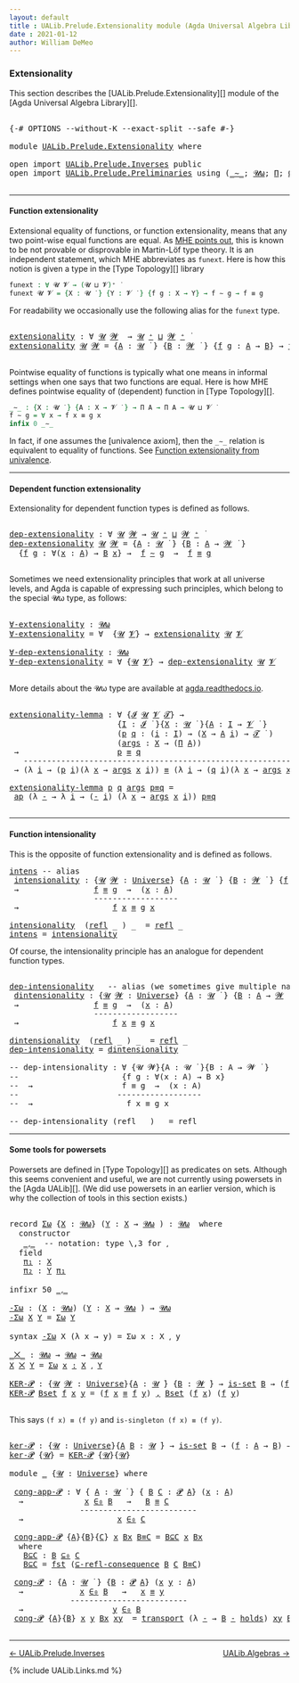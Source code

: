 ```yaml
---
layout: default
title : UALib.Prelude.Extensionality module (Agda Universal Algebra Library)
date : 2021-01-12
author: William DeMeo
---
```


<!--
FILE: Extensionality.lagda
AUTHOR: William DeMeo
DATE: 30 Jun 2020
UPDATED: 12 Jan 2021
REF: Parts of this file are based on the HoTT/UF course notes by Martin Hötzel Escardo (MHE).
SEE: https://www.cs.bham.ac.uk/~mhe/HoTT-UF-in-Agda-Lecture-Notes/
     Below, MHE = Martin Hötzel Escardo.
-->


### <a id="extensionality">Extensionality</a>

This section describes the [UALib.Prelude.Extensionality][] module of the [Agda Universal Algebra Library][].

<pre class="Agda">

<a id="616" class="Symbol">{-#</a> <a id="620" class="Keyword">OPTIONS</a> <a id="628" class="Pragma">--without-K</a> <a id="640" class="Pragma">--exact-split</a> <a id="654" class="Pragma">--safe</a> <a id="661" class="Symbol">#-}</a>

<a id="666" class="Keyword">module</a> <a id="673" href="UALib.Prelude.Extensionality.html" class="Module">UALib.Prelude.Extensionality</a> <a id="702" class="Keyword">where</a>

<a id="709" class="Keyword">open</a> <a id="714" class="Keyword">import</a> <a id="721" href="UALib.Prelude.Inverses.html" class="Module">UALib.Prelude.Inverses</a> <a id="744" class="Keyword">public</a>
<a id="751" class="Keyword">open</a> <a id="756" class="Keyword">import</a> <a id="763" href="UALib.Prelude.Preliminaries.html" class="Module">UALib.Prelude.Preliminaries</a> <a id="791" class="Keyword">using</a> <a id="797" class="Symbol">(</a><a id="798" href="MGS-MLTT.html#6747" class="Function Operator">_∼_</a><a id="801" class="Symbol">;</a> <a id="803" href="universes.html#580" class="Primitive">𝓤ω</a><a id="805" class="Symbol">;</a> <a id="807" href="MGS-MLTT.html#3562" class="Function">Π</a><a id="808" class="Symbol">;</a> <a id="810" href="MGS-Powerset.html#2893" class="Function">Ω</a><a id="811" class="Symbol">;</a> <a id="813" href="MGS-Powerset.html#4551" class="Function">𝓟</a><a id="814" class="Symbol">;</a> <a id="816" href="MGS-Powerset.html#5497" class="Function">⊆-refl-consequence</a><a id="834" class="Symbol">;</a> <a id="836" href="UALib.Prelude.Preliminaries.html#6372" class="Function Operator">_∈₀_</a><a id="840" class="Symbol">;</a> <a id="842" href="UALib.Prelude.Preliminaries.html#6385" class="Function Operator">_⊆₀_</a><a id="846" class="Symbol">;</a> <a id="848" href="MGS-Powerset.html#2957" class="Function Operator">_holds</a><a id="854" class="Symbol">)</a> <a id="856" class="Keyword">public</a>

</pre>

-------------------------------------------

#### <a id="function-extensionality">Function extensionality</a>

Extensional equality of functions, or function extensionality, means that any two point-wise equal functions are equal. As [MHE points out](https://www.cs.bham.ac.uk/~mhe/HoTT-UF-in-Agda-Lecture-Notes/HoTT-UF-Agda.html#funextfromua), this is known to be not provable or disprovable in Martin-Löf type theory. It is an independent statement, which MHE abbreviates as `funext`.  Here is how this notion is given a type in the [Type Topology][] library

```agda
funext : ∀ 𝓤 𝓥 → (𝓤 ⊔ 𝓥)⁺ ̇
funext 𝓤 𝓥 = {X : 𝓤 ̇ } {Y : 𝓥 ̇ } {f g : X → Y} → f ∼ g → f ≡ g
```

For readability we occasionally use the following alias for the `funext` type.

<pre class="Agda">

<a id="extensionality"></a><a id="1638" href="UALib.Prelude.Extensionality.html#1638" class="Function">extensionality</a> <a id="1653" class="Symbol">:</a> <a id="1655" class="Symbol">∀</a> <a id="1657" href="UALib.Prelude.Extensionality.html#1657" class="Bound">𝓤</a> <a id="1659" href="UALib.Prelude.Extensionality.html#1659" class="Bound">𝓦</a>  <a id="1662" class="Symbol">→</a> <a id="1664" href="UALib.Prelude.Extensionality.html#1657" class="Bound">𝓤</a> <a id="1666" href="universes.html#527" class="Primitive Operator">⁺</a> <a id="1668" href="Agda.Primitive.html#636" class="Primitive Operator">⊔</a> <a id="1670" href="UALib.Prelude.Extensionality.html#1659" class="Bound">𝓦</a> <a id="1672" href="universes.html#527" class="Primitive Operator">⁺</a> <a id="1674" href="universes.html#758" class="Function Operator">̇</a>
<a id="1676" href="UALib.Prelude.Extensionality.html#1638" class="Function">extensionality</a> <a id="1691" href="UALib.Prelude.Extensionality.html#1691" class="Bound">𝓤</a> <a id="1693" href="UALib.Prelude.Extensionality.html#1693" class="Bound">𝓦</a> <a id="1695" class="Symbol">=</a> <a id="1697" class="Symbol">{</a><a id="1698" href="UALib.Prelude.Extensionality.html#1698" class="Bound">A</a> <a id="1700" class="Symbol">:</a> <a id="1702" href="UALib.Prelude.Extensionality.html#1691" class="Bound">𝓤</a> <a id="1704" href="universes.html#758" class="Function Operator">̇</a> <a id="1706" class="Symbol">}</a> <a id="1708" class="Symbol">{</a><a id="1709" href="UALib.Prelude.Extensionality.html#1709" class="Bound">B</a> <a id="1711" class="Symbol">:</a> <a id="1713" href="UALib.Prelude.Extensionality.html#1693" class="Bound">𝓦</a> <a id="1715" href="universes.html#758" class="Function Operator">̇</a> <a id="1717" class="Symbol">}</a> <a id="1719" class="Symbol">{</a><a id="1720" href="UALib.Prelude.Extensionality.html#1720" class="Bound">f</a> <a id="1722" href="UALib.Prelude.Extensionality.html#1722" class="Bound">g</a> <a id="1724" class="Symbol">:</a> <a id="1726" href="UALib.Prelude.Extensionality.html#1698" class="Bound">A</a> <a id="1728" class="Symbol">→</a> <a id="1730" href="UALib.Prelude.Extensionality.html#1709" class="Bound">B</a><a id="1731" class="Symbol">}</a> <a id="1733" class="Symbol">→</a> <a id="1735" href="UALib.Prelude.Extensionality.html#1720" class="Bound">f</a> <a id="1737" href="MGS-MLTT.html#6747" class="Function Operator">∼</a> <a id="1739" href="UALib.Prelude.Extensionality.html#1722" class="Bound">g</a> <a id="1741" class="Symbol">→</a> <a id="1743" href="UALib.Prelude.Extensionality.html#1720" class="Bound">f</a> <a id="1745" href="MGS-MLTT.html#4207" class="Datatype Operator">≡</a> <a id="1747" href="UALib.Prelude.Extensionality.html#1722" class="Bound">g</a>

</pre>

Pointwise equality of functions is typically what one means in informal settings when one says that two functions are equal.  Here is how MHE defines pointwise equality of (dependent) function in [Type Topology][].

```agda
_∼_ : {X : 𝓤 ̇ } {A : X → 𝓥 ̇ } → Π A → Π A → 𝓤 ⊔ 𝓥 ̇
f ∼ g = ∀ x → f x ≡ g x
infix 0 _∼_
```

In fact, if one assumes the [univalence axiom], then the `_∼_` relation is equivalent to equality of functions.  See [Function extensionality from univalence](https://www.cs.bham.ac.uk/~mhe/HoTT-UF-in-Agda-Lecture-Notes/HoTT-UF-Agda.html#funextfromua).

----------------------------------

#### <a id="dependent-function-extensionality">Dependent function extensionality</a>

Extensionality for dependent function types is defined as follows.

<pre class="Agda">

<a id="dep-extensionality"></a><a id="2539" href="UALib.Prelude.Extensionality.html#2539" class="Function">dep-extensionality</a> <a id="2558" class="Symbol">:</a> <a id="2560" class="Symbol">∀</a> <a id="2562" href="UALib.Prelude.Extensionality.html#2562" class="Bound">𝓤</a> <a id="2564" href="UALib.Prelude.Extensionality.html#2564" class="Bound">𝓦</a> <a id="2566" class="Symbol">→</a> <a id="2568" href="UALib.Prelude.Extensionality.html#2562" class="Bound">𝓤</a> <a id="2570" href="universes.html#527" class="Primitive Operator">⁺</a> <a id="2572" href="Agda.Primitive.html#636" class="Primitive Operator">⊔</a> <a id="2574" href="UALib.Prelude.Extensionality.html#2564" class="Bound">𝓦</a> <a id="2576" href="universes.html#527" class="Primitive Operator">⁺</a> <a id="2578" href="universes.html#758" class="Function Operator">̇</a>
<a id="2580" href="UALib.Prelude.Extensionality.html#2539" class="Function">dep-extensionality</a> <a id="2599" href="UALib.Prelude.Extensionality.html#2599" class="Bound">𝓤</a> <a id="2601" href="UALib.Prelude.Extensionality.html#2601" class="Bound">𝓦</a> <a id="2603" class="Symbol">=</a> <a id="2605" class="Symbol">{</a><a id="2606" href="UALib.Prelude.Extensionality.html#2606" class="Bound">A</a> <a id="2608" class="Symbol">:</a> <a id="2610" href="UALib.Prelude.Extensionality.html#2599" class="Bound">𝓤</a> <a id="2612" href="universes.html#758" class="Function Operator">̇</a> <a id="2614" class="Symbol">}</a> <a id="2616" class="Symbol">{</a><a id="2617" href="UALib.Prelude.Extensionality.html#2617" class="Bound">B</a> <a id="2619" class="Symbol">:</a> <a id="2621" href="UALib.Prelude.Extensionality.html#2606" class="Bound">A</a> <a id="2623" class="Symbol">→</a> <a id="2625" href="UALib.Prelude.Extensionality.html#2601" class="Bound">𝓦</a> <a id="2627" href="universes.html#758" class="Function Operator">̇</a> <a id="2629" class="Symbol">}</a>
  <a id="2633" class="Symbol">{</a><a id="2634" href="UALib.Prelude.Extensionality.html#2634" class="Bound">f</a> <a id="2636" href="UALib.Prelude.Extensionality.html#2636" class="Bound">g</a> <a id="2638" class="Symbol">:</a> <a id="2640" class="Symbol">∀(</a><a id="2642" href="UALib.Prelude.Extensionality.html#2642" class="Bound">x</a> <a id="2644" class="Symbol">:</a> <a id="2646" href="UALib.Prelude.Extensionality.html#2606" class="Bound">A</a><a id="2647" class="Symbol">)</a> <a id="2649" class="Symbol">→</a> <a id="2651" href="UALib.Prelude.Extensionality.html#2617" class="Bound">B</a> <a id="2653" href="UALib.Prelude.Extensionality.html#2642" class="Bound">x</a><a id="2654" class="Symbol">}</a> <a id="2656" class="Symbol">→</a>  <a id="2659" href="UALib.Prelude.Extensionality.html#2634" class="Bound">f</a> <a id="2661" href="MGS-MLTT.html#6747" class="Function Operator">∼</a> <a id="2663" href="UALib.Prelude.Extensionality.html#2636" class="Bound">g</a>  <a id="2666" class="Symbol">→</a>  <a id="2669" href="UALib.Prelude.Extensionality.html#2634" class="Bound">f</a> <a id="2671" href="MGS-MLTT.html#4207" class="Datatype Operator">≡</a> <a id="2673" href="UALib.Prelude.Extensionality.html#2636" class="Bound">g</a>

</pre>

Sometimes we need extensionality principles that work at all universe levels, and Agda is capable of expressing such principles, which belong to the special 𝓤ω type, as follows:

<pre class="Agda">

<a id="∀-extensionality"></a><a id="2881" href="UALib.Prelude.Extensionality.html#2881" class="Function">∀-extensionality</a> <a id="2898" class="Symbol">:</a> <a id="2900" href="universes.html#580" class="Primitive">𝓤ω</a>
<a id="2903" href="UALib.Prelude.Extensionality.html#2881" class="Function">∀-extensionality</a> <a id="2920" class="Symbol">=</a> <a id="2922" class="Symbol">∀</a>  <a id="2925" class="Symbol">{</a><a id="2926" href="UALib.Prelude.Extensionality.html#2926" class="Bound">𝓤</a> <a id="2928" href="UALib.Prelude.Extensionality.html#2928" class="Bound">𝓥</a><a id="2929" class="Symbol">}</a> <a id="2931" class="Symbol">→</a> <a id="2933" href="UALib.Prelude.Extensionality.html#1638" class="Function">extensionality</a> <a id="2948" href="UALib.Prelude.Extensionality.html#2926" class="Bound">𝓤</a> <a id="2950" href="UALib.Prelude.Extensionality.html#2928" class="Bound">𝓥</a>

<a id="∀-dep-extensionality"></a><a id="2953" href="UALib.Prelude.Extensionality.html#2953" class="Function">∀-dep-extensionality</a> <a id="2974" class="Symbol">:</a> <a id="2976" href="universes.html#580" class="Primitive">𝓤ω</a>
<a id="2979" href="UALib.Prelude.Extensionality.html#2953" class="Function">∀-dep-extensionality</a> <a id="3000" class="Symbol">=</a> <a id="3002" class="Symbol">∀</a> <a id="3004" class="Symbol">{</a><a id="3005" href="UALib.Prelude.Extensionality.html#3005" class="Bound">𝓤</a> <a id="3007" href="UALib.Prelude.Extensionality.html#3007" class="Bound">𝓥</a><a id="3008" class="Symbol">}</a> <a id="3010" class="Symbol">→</a> <a id="3012" href="UALib.Prelude.Extensionality.html#2539" class="Function">dep-extensionality</a> <a id="3031" href="UALib.Prelude.Extensionality.html#3005" class="Bound">𝓤</a> <a id="3033" href="UALib.Prelude.Extensionality.html#3007" class="Bound">𝓥</a>

</pre>

More details about the 𝓤ω type are available at [agda.readthedocs.io](https://agda.readthedocs.io/en/latest/language/universe-levels.html#expressions-of-kind-set).


<pre class="Agda">

<a id="extensionality-lemma"></a><a id="3228" href="UALib.Prelude.Extensionality.html#3228" class="Function">extensionality-lemma</a> <a id="3249" class="Symbol">:</a> <a id="3251" class="Symbol">∀</a> <a id="3253" class="Symbol">{</a><a id="3254" href="UALib.Prelude.Extensionality.html#3254" class="Bound">𝓘</a> <a id="3256" href="UALib.Prelude.Extensionality.html#3256" class="Bound">𝓤</a> <a id="3258" href="UALib.Prelude.Extensionality.html#3258" class="Bound">𝓥</a> <a id="3260" href="UALib.Prelude.Extensionality.html#3260" class="Bound">𝓣</a><a id="3261" class="Symbol">}</a> <a id="3263" class="Symbol">→</a>
                       <a id="3288" class="Symbol">{</a><a id="3289" href="UALib.Prelude.Extensionality.html#3289" class="Bound">I</a> <a id="3291" class="Symbol">:</a> <a id="3293" href="UALib.Prelude.Extensionality.html#3254" class="Bound">𝓘</a> <a id="3295" href="universes.html#758" class="Function Operator">̇</a> <a id="3297" class="Symbol">}{</a><a id="3299" href="UALib.Prelude.Extensionality.html#3299" class="Bound">X</a> <a id="3301" class="Symbol">:</a> <a id="3303" href="UALib.Prelude.Extensionality.html#3256" class="Bound">𝓤</a> <a id="3305" href="universes.html#758" class="Function Operator">̇</a> <a id="3307" class="Symbol">}{</a><a id="3309" href="UALib.Prelude.Extensionality.html#3309" class="Bound">A</a> <a id="3311" class="Symbol">:</a> <a id="3313" href="UALib.Prelude.Extensionality.html#3289" class="Bound">I</a> <a id="3315" class="Symbol">→</a> <a id="3317" href="UALib.Prelude.Extensionality.html#3258" class="Bound">𝓥</a> <a id="3319" href="universes.html#758" class="Function Operator">̇</a> <a id="3321" class="Symbol">}</a>
                       <a id="3346" class="Symbol">(</a><a id="3347" href="UALib.Prelude.Extensionality.html#3347" class="Bound">p</a> <a id="3349" href="UALib.Prelude.Extensionality.html#3349" class="Bound">q</a> <a id="3351" class="Symbol">:</a> <a id="3353" class="Symbol">(</a><a id="3354" href="UALib.Prelude.Extensionality.html#3354" class="Bound">i</a> <a id="3356" class="Symbol">:</a> <a id="3358" href="UALib.Prelude.Extensionality.html#3289" class="Bound">I</a><a id="3359" class="Symbol">)</a> <a id="3361" class="Symbol">→</a> <a id="3363" class="Symbol">(</a><a id="3364" href="UALib.Prelude.Extensionality.html#3299" class="Bound">X</a> <a id="3366" class="Symbol">→</a> <a id="3368" href="UALib.Prelude.Extensionality.html#3309" class="Bound">A</a> <a id="3370" href="UALib.Prelude.Extensionality.html#3354" class="Bound">i</a><a id="3371" class="Symbol">)</a> <a id="3373" class="Symbol">→</a> <a id="3375" href="UALib.Prelude.Extensionality.html#3260" class="Bound">𝓣</a> <a id="3377" href="universes.html#758" class="Function Operator">̇</a> <a id="3379" class="Symbol">)</a>
                       <a id="3404" class="Symbol">(</a><a id="3405" href="UALib.Prelude.Extensionality.html#3405" class="Bound">args</a> <a id="3410" class="Symbol">:</a> <a id="3412" href="UALib.Prelude.Extensionality.html#3299" class="Bound">X</a> <a id="3414" class="Symbol">→</a> <a id="3416" class="Symbol">(</a><a id="3417" href="MGS-MLTT.html#3562" class="Function">Π</a> <a id="3419" href="UALib.Prelude.Extensionality.html#3309" class="Bound">A</a><a id="3420" class="Symbol">))</a>
 <a id="3424" class="Symbol">→</a>                     <a id="3446" href="UALib.Prelude.Extensionality.html#3347" class="Bound">p</a> <a id="3448" href="MGS-MLTT.html#4207" class="Datatype Operator">≡</a> <a id="3450" href="UALib.Prelude.Extensionality.html#3349" class="Bound">q</a>
   <a id="3455" class="Comment">-------------------------------------------------------------</a>
 <a id="3518" class="Symbol">→</a> <a id="3520" class="Symbol">(λ</a> <a id="3523" href="UALib.Prelude.Extensionality.html#3523" class="Bound">i</a> <a id="3525" class="Symbol">→</a> <a id="3527" class="Symbol">(</a><a id="3528" href="UALib.Prelude.Extensionality.html#3347" class="Bound">p</a> <a id="3530" href="UALib.Prelude.Extensionality.html#3523" class="Bound">i</a><a id="3531" class="Symbol">)(λ</a> <a id="3535" href="UALib.Prelude.Extensionality.html#3535" class="Bound">x</a> <a id="3537" class="Symbol">→</a> <a id="3539" href="UALib.Prelude.Extensionality.html#3405" class="Bound">args</a> <a id="3544" href="UALib.Prelude.Extensionality.html#3535" class="Bound">x</a> <a id="3546" href="UALib.Prelude.Extensionality.html#3523" class="Bound">i</a><a id="3547" class="Symbol">))</a> <a id="3550" href="MGS-MLTT.html#4207" class="Datatype Operator">≡</a> <a id="3552" class="Symbol">(λ</a> <a id="3555" href="UALib.Prelude.Extensionality.html#3555" class="Bound">i</a> <a id="3557" class="Symbol">→</a> <a id="3559" class="Symbol">(</a><a id="3560" href="UALib.Prelude.Extensionality.html#3349" class="Bound">q</a> <a id="3562" href="UALib.Prelude.Extensionality.html#3555" class="Bound">i</a><a id="3563" class="Symbol">)(λ</a> <a id="3567" href="UALib.Prelude.Extensionality.html#3567" class="Bound">x</a> <a id="3569" class="Symbol">→</a> <a id="3571" href="UALib.Prelude.Extensionality.html#3405" class="Bound">args</a> <a id="3576" href="UALib.Prelude.Extensionality.html#3567" class="Bound">x</a> <a id="3578" href="UALib.Prelude.Extensionality.html#3555" class="Bound">i</a><a id="3579" class="Symbol">))</a>

<a id="3583" href="UALib.Prelude.Extensionality.html#3228" class="Function">extensionality-lemma</a> <a id="3604" href="UALib.Prelude.Extensionality.html#3604" class="Bound">p</a> <a id="3606" href="UALib.Prelude.Extensionality.html#3606" class="Bound">q</a> <a id="3608" href="UALib.Prelude.Extensionality.html#3608" class="Bound">args</a> <a id="3613" href="UALib.Prelude.Extensionality.html#3613" class="Bound">p≡q</a> <a id="3617" class="Symbol">=</a>
 <a id="3620" href="MGS-MLTT.html#6613" class="Function">ap</a> <a id="3623" class="Symbol">(λ</a> <a id="3626" href="UALib.Prelude.Extensionality.html#3626" class="Bound">-</a> <a id="3628" class="Symbol">→</a> <a id="3630" class="Symbol">λ</a> <a id="3632" href="UALib.Prelude.Extensionality.html#3632" class="Bound">i</a> <a id="3634" class="Symbol">→</a> <a id="3636" class="Symbol">(</a><a id="3637" href="UALib.Prelude.Extensionality.html#3626" class="Bound">-</a> <a id="3639" href="UALib.Prelude.Extensionality.html#3632" class="Bound">i</a><a id="3640" class="Symbol">)</a> <a id="3642" class="Symbol">(λ</a> <a id="3645" href="UALib.Prelude.Extensionality.html#3645" class="Bound">x</a> <a id="3647" class="Symbol">→</a> <a id="3649" href="UALib.Prelude.Extensionality.html#3608" class="Bound">args</a> <a id="3654" href="UALib.Prelude.Extensionality.html#3645" class="Bound">x</a> <a id="3656" href="UALib.Prelude.Extensionality.html#3632" class="Bound">i</a><a id="3657" class="Symbol">))</a> <a id="3660" href="UALib.Prelude.Extensionality.html#3613" class="Bound">p≡q</a>

</pre>

------------------------------------------

#### <a id="function-intensionality">Function intensionality</a>

This is the opposite of function extensionality and is defined as follows.

<pre class="Agda">
<a id="intens"></a><a id="3876" href="UALib.Prelude.Extensionality.html#3876" class="Function">intens</a> <a id="3883" class="Comment">-- alias</a>
 <a id="intensionality"></a><a id="3893" href="UALib.Prelude.Extensionality.html#3893" class="Function">intensionality</a> <a id="3908" class="Symbol">:</a> <a id="3910" class="Symbol">{</a><a id="3911" href="UALib.Prelude.Extensionality.html#3911" class="Bound">𝓤</a> <a id="3913" href="UALib.Prelude.Extensionality.html#3913" class="Bound">𝓦</a> <a id="3915" class="Symbol">:</a> <a id="3917" href="universes.html#551" class="Postulate">Universe</a><a id="3925" class="Symbol">}</a> <a id="3927" class="Symbol">{</a><a id="3928" href="UALib.Prelude.Extensionality.html#3928" class="Bound">A</a> <a id="3930" class="Symbol">:</a> <a id="3932" href="UALib.Prelude.Extensionality.html#3911" class="Bound">𝓤</a> <a id="3934" href="universes.html#758" class="Function Operator">̇</a> <a id="3936" class="Symbol">}</a> <a id="3938" class="Symbol">{</a><a id="3939" href="UALib.Prelude.Extensionality.html#3939" class="Bound">B</a> <a id="3941" class="Symbol">:</a> <a id="3943" href="UALib.Prelude.Extensionality.html#3913" class="Bound">𝓦</a> <a id="3945" href="universes.html#758" class="Function Operator">̇</a> <a id="3947" class="Symbol">}</a> <a id="3949" class="Symbol">{</a><a id="3950" href="UALib.Prelude.Extensionality.html#3950" class="Bound">f</a> <a id="3952" href="UALib.Prelude.Extensionality.html#3952" class="Bound">g</a> <a id="3954" class="Symbol">:</a> <a id="3956" href="UALib.Prelude.Extensionality.html#3928" class="Bound">A</a> <a id="3958" class="Symbol">→</a> <a id="3960" href="UALib.Prelude.Extensionality.html#3939" class="Bound">B</a><a id="3961" class="Symbol">}</a>
 <a id="3964" class="Symbol">→</a>                <a id="3981" href="UALib.Prelude.Extensionality.html#3950" class="Bound">f</a> <a id="3983" href="MGS-MLTT.html#4207" class="Datatype Operator">≡</a> <a id="3985" href="UALib.Prelude.Extensionality.html#3952" class="Bound">g</a>  <a id="3988" class="Symbol">→</a>  <a id="3991" class="Symbol">(</a><a id="3992" href="UALib.Prelude.Extensionality.html#3992" class="Bound">x</a> <a id="3994" class="Symbol">:</a> <a id="3996" href="UALib.Prelude.Extensionality.html#3928" class="Bound">A</a><a id="3997" class="Symbol">)</a>
                  <a id="4017" class="Comment">------------------</a>
 <a id="4037" class="Symbol">→</a>                    <a id="4058" href="UALib.Prelude.Extensionality.html#3950" class="Bound">f</a> <a id="4060" href="UALib.Prelude.Extensionality.html#3992" class="Bound">x</a> <a id="4062" href="MGS-MLTT.html#4207" class="Datatype Operator">≡</a> <a id="4064" href="UALib.Prelude.Extensionality.html#3952" class="Bound">g</a> <a id="4066" href="UALib.Prelude.Extensionality.html#3992" class="Bound">x</a>

<a id="4069" href="UALib.Prelude.Extensionality.html#3893" class="Function">intensionality</a>  <a id="4085" class="Symbol">(</a><a id="4086" href="UALib.Prelude.Preliminaries.html#5690" class="InductiveConstructor">refl</a> <a id="4091" class="Symbol">_</a> <a id="4093" class="Symbol">)</a> <a id="4095" class="Symbol">_</a>  <a id="4098" class="Symbol">=</a> <a id="4100" href="UALib.Prelude.Preliminaries.html#5690" class="InductiveConstructor">refl</a> <a id="4105" class="Symbol">_</a>
<a id="4107" href="UALib.Prelude.Extensionality.html#3876" class="Function">intens</a> <a id="4114" class="Symbol">=</a> <a id="4116" href="UALib.Prelude.Extensionality.html#3893" class="Function">intensionality</a>
</pre>

Of course, the intensionality principle has an analogue for dependent function types.

<pre class="Agda">

<a id="dep-intensionality"></a><a id="4244" href="UALib.Prelude.Extensionality.html#4244" class="Function">dep-intensionality</a>   <a id="4265" class="Comment">-- alias (we sometimes give multiple names to the same function like this)</a>
 <a id="dintensionality"></a><a id="4341" href="UALib.Prelude.Extensionality.html#4341" class="Function">dintensionality</a> <a id="4357" class="Symbol">:</a> <a id="4359" class="Symbol">{</a><a id="4360" href="UALib.Prelude.Extensionality.html#4360" class="Bound">𝓤</a> <a id="4362" href="UALib.Prelude.Extensionality.html#4362" class="Bound">𝓦</a> <a id="4364" class="Symbol">:</a> <a id="4366" href="universes.html#551" class="Postulate">Universe</a><a id="4374" class="Symbol">}</a> <a id="4376" class="Symbol">{</a><a id="4377" href="UALib.Prelude.Extensionality.html#4377" class="Bound">A</a> <a id="4379" class="Symbol">:</a> <a id="4381" href="UALib.Prelude.Extensionality.html#4360" class="Bound">𝓤</a> <a id="4383" href="universes.html#758" class="Function Operator">̇</a> <a id="4385" class="Symbol">}</a> <a id="4387" class="Symbol">{</a><a id="4388" href="UALib.Prelude.Extensionality.html#4388" class="Bound">B</a> <a id="4390" class="Symbol">:</a> <a id="4392" href="UALib.Prelude.Extensionality.html#4377" class="Bound">A</a> <a id="4394" class="Symbol">→</a> <a id="4396" href="UALib.Prelude.Extensionality.html#4362" class="Bound">𝓦</a> <a id="4398" href="universes.html#758" class="Function Operator">̇</a> <a id="4400" class="Symbol">}</a> <a id="4402" class="Symbol">{</a><a id="4403" href="UALib.Prelude.Extensionality.html#4403" class="Bound">f</a> <a id="4405" href="UALib.Prelude.Extensionality.html#4405" class="Bound">g</a> <a id="4407" class="Symbol">:</a> <a id="4409" class="Symbol">(</a><a id="4410" href="UALib.Prelude.Extensionality.html#4410" class="Bound">x</a> <a id="4412" class="Symbol">:</a> <a id="4414" href="UALib.Prelude.Extensionality.html#4377" class="Bound">A</a><a id="4415" class="Symbol">)</a> <a id="4417" class="Symbol">→</a> <a id="4419" href="UALib.Prelude.Extensionality.html#4388" class="Bound">B</a> <a id="4421" href="UALib.Prelude.Extensionality.html#4410" class="Bound">x</a><a id="4422" class="Symbol">}</a>
 <a id="4425" class="Symbol">→</a>                <a id="4442" href="UALib.Prelude.Extensionality.html#4403" class="Bound">f</a> <a id="4444" href="MGS-MLTT.html#4207" class="Datatype Operator">≡</a> <a id="4446" href="UALib.Prelude.Extensionality.html#4405" class="Bound">g</a>  <a id="4449" class="Symbol">→</a>  <a id="4452" class="Symbol">(</a><a id="4453" href="UALib.Prelude.Extensionality.html#4453" class="Bound">x</a> <a id="4455" class="Symbol">:</a> <a id="4457" href="UALib.Prelude.Extensionality.html#4377" class="Bound">A</a><a id="4458" class="Symbol">)</a>
                  <a id="4478" class="Comment">------------------</a>
 <a id="4498" class="Symbol">→</a>                    <a id="4519" href="UALib.Prelude.Extensionality.html#4403" class="Bound">f</a> <a id="4521" href="UALib.Prelude.Extensionality.html#4453" class="Bound">x</a> <a id="4523" href="MGS-MLTT.html#4207" class="Datatype Operator">≡</a> <a id="4525" href="UALib.Prelude.Extensionality.html#4405" class="Bound">g</a> <a id="4527" href="UALib.Prelude.Extensionality.html#4453" class="Bound">x</a>

<a id="4530" href="UALib.Prelude.Extensionality.html#4341" class="Function">dintensionality</a>  <a id="4547" class="Symbol">(</a><a id="4548" href="UALib.Prelude.Preliminaries.html#5690" class="InductiveConstructor">refl</a> <a id="4553" class="Symbol">_</a> <a id="4555" class="Symbol">)</a> <a id="4557" class="Symbol">_</a>  <a id="4560" class="Symbol">=</a> <a id="4562" href="UALib.Prelude.Preliminaries.html#5690" class="InductiveConstructor">refl</a> <a id="4567" class="Symbol">_</a>
<a id="4569" href="UALib.Prelude.Extensionality.html#4244" class="Function">dep-intensionality</a> <a id="4588" class="Symbol">=</a> <a id="4590" href="UALib.Prelude.Extensionality.html#4341" class="Function">dintensionality</a>

<a id="4607" class="Comment">-- dep-intensionality : ∀ {𝓤 𝓦}{A : 𝓤 ̇ }{B : A → 𝓦 ̇ }</a>
<a id="4663" class="Comment">--                      {f g : ∀(x : A) → B x}</a>
<a id="4710" class="Comment">--  →                   f ≡ g  →  (x : A)</a>
<a id="4752" class="Comment">--                     ------------------</a>
<a id="4794" class="Comment">--  →                    f x ≡ g x</a>

<a id="4830" class="Comment">-- dep-intensionality (refl _ ) _ = refl _</a>
</pre>

---------------------------------------

#### <a id="some-tools-for-powersets">Some tools for powersets</a>

Powersets are defined in [Type Topology][] as predicates on sets.  Although this seems convenient and useful, we are not currently using powersets in the [Agda UALib][].  (We did use powersets in an earlier version, which is why the collection of tools in this section exists.)

<pre class="Agda">

<a id="5287" class="Keyword">record</a> <a id="Σω"></a><a id="5294" href="UALib.Prelude.Extensionality.html#5294" class="Record">Σω</a> <a id="5297" class="Symbol">{</a><a id="5298" href="UALib.Prelude.Extensionality.html#5298" class="Bound">X</a> <a id="5300" class="Symbol">:</a> <a id="5302" href="universes.html#580" class="Primitive">𝓤ω</a><a id="5304" class="Symbol">}</a> <a id="5306" class="Symbol">(</a><a id="5307" href="UALib.Prelude.Extensionality.html#5307" class="Bound">Y</a> <a id="5309" class="Symbol">:</a> <a id="5311" href="UALib.Prelude.Extensionality.html#5298" class="Bound">X</a> <a id="5313" class="Symbol">→</a> <a id="5315" href="universes.html#580" class="Primitive">𝓤ω</a> <a id="5318" class="Symbol">)</a> <a id="5320" class="Symbol">:</a> <a id="5322" href="universes.html#580" class="Primitive">𝓤ω</a>  <a id="5326" class="Keyword">where</a>
  <a id="5334" class="Keyword">constructor</a>
   <a id="_⸲_"></a><a id="5349" href="UALib.Prelude.Extensionality.html#5349" class="InductiveConstructor Operator">_⸲_</a>  <a id="5354" class="Comment">-- notation: type \,3 for ⸲</a>
  <a id="5384" class="Keyword">field</a>
   <a id="Σω.π₁"></a><a id="5393" href="UALib.Prelude.Extensionality.html#5393" class="Field">π₁</a> <a id="5396" class="Symbol">:</a> <a id="5398" href="UALib.Prelude.Extensionality.html#5298" class="Bound">X</a>
   <a id="Σω.π₂"></a><a id="5403" href="UALib.Prelude.Extensionality.html#5403" class="Field">π₂</a> <a id="5406" class="Symbol">:</a> <a id="5408" href="UALib.Prelude.Extensionality.html#5307" class="Bound">Y</a> <a id="5410" href="UALib.Prelude.Extensionality.html#5393" class="Field">π₁</a>

<a id="5414" class="Keyword">infixr</a> <a id="5421" class="Number">50</a> <a id="5424" href="UALib.Prelude.Extensionality.html#5349" class="InductiveConstructor Operator">_⸲_</a>

<a id="-Σω"></a><a id="5429" href="UALib.Prelude.Extensionality.html#5429" class="Function">-Σω</a> <a id="5433" class="Symbol">:</a> <a id="5435" class="Symbol">(</a><a id="5436" href="UALib.Prelude.Extensionality.html#5436" class="Bound">X</a> <a id="5438" class="Symbol">:</a> <a id="5440" href="universes.html#580" class="Primitive">𝓤ω</a><a id="5442" class="Symbol">)</a> <a id="5444" class="Symbol">(</a><a id="5445" href="UALib.Prelude.Extensionality.html#5445" class="Bound">Y</a> <a id="5447" class="Symbol">:</a> <a id="5449" href="UALib.Prelude.Extensionality.html#5436" class="Bound">X</a> <a id="5451" class="Symbol">→</a> <a id="5453" href="universes.html#580" class="Primitive">𝓤ω</a> <a id="5456" class="Symbol">)</a> <a id="5458" class="Symbol">→</a> <a id="5460" href="universes.html#580" class="Primitive">𝓤ω</a>
<a id="5463" href="UALib.Prelude.Extensionality.html#5429" class="Function">-Σω</a> <a id="5467" href="UALib.Prelude.Extensionality.html#5467" class="Bound">X</a> <a id="5469" href="UALib.Prelude.Extensionality.html#5469" class="Bound">Y</a> <a id="5471" class="Symbol">=</a> <a id="5473" href="UALib.Prelude.Extensionality.html#5294" class="Record">Σω</a> <a id="5476" href="UALib.Prelude.Extensionality.html#5469" class="Bound">Y</a>

<a id="5479" class="Keyword">syntax</a> <a id="5486" href="UALib.Prelude.Extensionality.html#5429" class="Function">-Σω</a> <a id="5490" class="Bound">X</a> <a id="5492" class="Symbol">(λ</a> <a id="5495" class="Bound">x</a> <a id="5497" class="Symbol">→</a> <a id="5499" class="Bound">y</a><a id="5500" class="Symbol">)</a> <a id="5502" class="Symbol">=</a> <a id="5504" class="Function">Σω</a> <a id="5507" class="Bound">x</a> <a id="5509" class="Function">꞉</a> <a id="5511" class="Bound">X</a> <a id="5513" class="Function">⸲</a> <a id="5515" class="Bound">y</a>

<a id="_⨉_"></a><a id="5518" href="UALib.Prelude.Extensionality.html#5518" class="Function Operator">_⨉_</a> <a id="5522" class="Symbol">:</a> <a id="5524" href="universes.html#580" class="Primitive">𝓤ω</a> <a id="5527" class="Symbol">→</a> <a id="5529" href="universes.html#580" class="Primitive">𝓤ω</a> <a id="5532" class="Symbol">→</a> <a id="5534" href="universes.html#580" class="Primitive">𝓤ω</a>
<a id="5537" href="UALib.Prelude.Extensionality.html#5537" class="Bound">X</a> <a id="5539" href="UALib.Prelude.Extensionality.html#5518" class="Function Operator">⨉</a> <a id="5541" href="UALib.Prelude.Extensionality.html#5541" class="Bound">Y</a> <a id="5543" class="Symbol">=</a> <a id="5545" href="UALib.Prelude.Extensionality.html#5429" class="Function">Σω</a> <a id="5548" href="UALib.Prelude.Extensionality.html#5548" class="Bound">x</a> <a id="5550" href="UALib.Prelude.Extensionality.html#5429" class="Function">꞉</a> <a id="5552" href="UALib.Prelude.Extensionality.html#5537" class="Bound">X</a> <a id="5554" href="UALib.Prelude.Extensionality.html#5429" class="Function">⸲</a> <a id="5556" href="UALib.Prelude.Extensionality.html#5541" class="Bound">Y</a>

<a id="KER-𝓟"></a><a id="5559" href="UALib.Prelude.Extensionality.html#5559" class="Function">KER-𝓟</a> <a id="5565" class="Symbol">:</a> <a id="5567" class="Symbol">{</a><a id="5568" href="UALib.Prelude.Extensionality.html#5568" class="Bound">𝓤</a> <a id="5570" href="UALib.Prelude.Extensionality.html#5570" class="Bound">𝓦</a> <a id="5572" class="Symbol">:</a> <a id="5574" href="universes.html#551" class="Postulate">Universe</a><a id="5582" class="Symbol">}{</a><a id="5584" href="UALib.Prelude.Extensionality.html#5584" class="Bound">A</a> <a id="5586" class="Symbol">:</a> <a id="5588" href="UALib.Prelude.Extensionality.html#5568" class="Bound">𝓤</a> <a id="5590" href="universes.html#758" class="Function Operator">̇</a><a id="5591" class="Symbol">}</a> <a id="5593" class="Symbol">{</a><a id="5594" href="UALib.Prelude.Extensionality.html#5594" class="Bound">B</a> <a id="5596" class="Symbol">:</a> <a id="5598" href="UALib.Prelude.Extensionality.html#5570" class="Bound">𝓦</a> <a id="5600" href="universes.html#758" class="Function Operator">̇</a><a id="5601" class="Symbol">}</a> <a id="5603" class="Symbol">→</a> <a id="5605" href="MGS-Basic-UF.html#1929" class="Function">is-set</a> <a id="5612" href="UALib.Prelude.Extensionality.html#5594" class="Bound">B</a> <a id="5614" class="Symbol">→</a> <a id="5616" class="Symbol">(</a><a id="5617" href="UALib.Prelude.Extensionality.html#5617" class="Bound">f</a> <a id="5619" class="Symbol">:</a> <a id="5621" href="UALib.Prelude.Extensionality.html#5584" class="Bound">A</a> <a id="5623" class="Symbol">→</a> <a id="5625" href="UALib.Prelude.Extensionality.html#5594" class="Bound">B</a><a id="5626" class="Symbol">)</a> <a id="5628" class="Symbol">→</a> <a id="5630" href="UALib.Prelude.Extensionality.html#5584" class="Bound">A</a> <a id="5632" class="Symbol">→</a> <a id="5634" href="UALib.Prelude.Extensionality.html#5584" class="Bound">A</a> <a id="5636" class="Symbol">→</a> <a id="5638" href="MGS-Powerset.html#2893" class="Function">Ω</a> <a id="5640" href="UALib.Prelude.Extensionality.html#5570" class="Bound">𝓦</a>
<a id="5642" href="UALib.Prelude.Extensionality.html#5559" class="Function">KER-𝓟</a> <a id="5648" href="UALib.Prelude.Extensionality.html#5648" class="Bound">Bset</a> <a id="5653" href="UALib.Prelude.Extensionality.html#5653" class="Bound">f</a> <a id="5655" href="UALib.Prelude.Extensionality.html#5655" class="Bound">x</a> <a id="5657" href="UALib.Prelude.Extensionality.html#5657" class="Bound">y</a> <a id="5659" class="Symbol">=</a> <a id="5661" class="Symbol">(</a><a id="5662" href="UALib.Prelude.Extensionality.html#5653" class="Bound">f</a> <a id="5664" href="UALib.Prelude.Extensionality.html#5655" class="Bound">x</a> <a id="5666" href="MGS-MLTT.html#4207" class="Datatype Operator">≡</a> <a id="5668" href="UALib.Prelude.Extensionality.html#5653" class="Bound">f</a> <a id="5670" href="UALib.Prelude.Extensionality.html#5657" class="Bound">y</a><a id="5671" class="Symbol">)</a> <a id="5673" href="MGS-MLTT.html#2929" class="InductiveConstructor Operator">,</a> <a id="5675" href="UALib.Prelude.Extensionality.html#5648" class="Bound">Bset</a> <a id="5680" class="Symbol">(</a><a id="5681" href="UALib.Prelude.Extensionality.html#5653" class="Bound">f</a> <a id="5683" href="UALib.Prelude.Extensionality.html#5655" class="Bound">x</a><a id="5684" class="Symbol">)</a> <a id="5686" class="Symbol">(</a><a id="5687" href="UALib.Prelude.Extensionality.html#5653" class="Bound">f</a> <a id="5689" href="UALib.Prelude.Extensionality.html#5657" class="Bound">y</a><a id="5690" class="Symbol">)</a>

</pre>

This says `(f x) ≡ (f y)` and `is-singleton (f x) ≡ (f y)`.


<pre class="Agda">

<a id="ker-𝓟"></a><a id="5781" href="UALib.Prelude.Extensionality.html#5781" class="Function">ker-𝓟</a> <a id="5787" class="Symbol">:</a> <a id="5789" class="Symbol">{</a><a id="5790" href="UALib.Prelude.Extensionality.html#5790" class="Bound">𝓤</a> <a id="5792" class="Symbol">:</a> <a id="5794" href="universes.html#551" class="Postulate">Universe</a><a id="5802" class="Symbol">}{</a><a id="5804" href="UALib.Prelude.Extensionality.html#5804" class="Bound">A</a> <a id="5806" href="UALib.Prelude.Extensionality.html#5806" class="Bound">B</a> <a id="5808" class="Symbol">:</a> <a id="5810" href="UALib.Prelude.Extensionality.html#5790" class="Bound">𝓤</a> <a id="5812" href="universes.html#758" class="Function Operator">̇</a><a id="5813" class="Symbol">}</a> <a id="5815" class="Symbol">→</a> <a id="5817" href="MGS-Basic-UF.html#1929" class="Function">is-set</a> <a id="5824" href="UALib.Prelude.Extensionality.html#5806" class="Bound">B</a> <a id="5826" class="Symbol">→</a> <a id="5828" class="Symbol">(</a><a id="5829" href="UALib.Prelude.Extensionality.html#5829" class="Bound">f</a> <a id="5831" class="Symbol">:</a> <a id="5833" href="UALib.Prelude.Extensionality.html#5804" class="Bound">A</a> <a id="5835" class="Symbol">→</a> <a id="5837" href="UALib.Prelude.Extensionality.html#5806" class="Bound">B</a><a id="5838" class="Symbol">)</a> <a id="5840" class="Symbol">→</a> <a id="5842" href="UALib.Prelude.Extensionality.html#5804" class="Bound">A</a> <a id="5844" class="Symbol">→</a> <a id="5846" href="MGS-Powerset.html#4551" class="Function">𝓟</a> <a id="5848" href="UALib.Prelude.Extensionality.html#5804" class="Bound">A</a>
<a id="5850" href="UALib.Prelude.Extensionality.html#5781" class="Function">ker-𝓟</a> <a id="5856" class="Symbol">{</a><a id="5857" href="UALib.Prelude.Extensionality.html#5857" class="Bound">𝓤</a><a id="5858" class="Symbol">}</a> <a id="5860" class="Symbol">=</a> <a id="5862" href="UALib.Prelude.Extensionality.html#5559" class="Function">KER-𝓟</a> <a id="5868" class="Symbol">{</a><a id="5869" href="UALib.Prelude.Extensionality.html#5857" class="Bound">𝓤</a><a id="5870" class="Symbol">}{</a><a id="5872" href="UALib.Prelude.Extensionality.html#5857" class="Bound">𝓤</a><a id="5873" class="Symbol">}</a>

<a id="5876" class="Keyword">module</a> <a id="5883" href="UALib.Prelude.Extensionality.html#5883" class="Module">_</a> <a id="5885" class="Symbol">{</a><a id="5886" href="UALib.Prelude.Extensionality.html#5886" class="Bound">𝓤</a> <a id="5888" class="Symbol">:</a> <a id="5890" href="universes.html#551" class="Postulate">Universe</a><a id="5898" class="Symbol">}</a> <a id="5900" class="Keyword">where</a>

 <a id="5908" href="UALib.Prelude.Extensionality.html#5908" class="Function">cong-app-𝓟</a> <a id="5919" class="Symbol">:</a> <a id="5921" class="Symbol">∀</a> <a id="5923" class="Symbol">{</a> <a id="5925" href="UALib.Prelude.Extensionality.html#5925" class="Bound">A</a> <a id="5927" class="Symbol">:</a> <a id="5929" href="UALib.Prelude.Extensionality.html#5886" class="Bound">𝓤</a> <a id="5931" href="universes.html#758" class="Function Operator">̇</a> <a id="5933" class="Symbol">}</a> <a id="5935" class="Symbol">{</a> <a id="5937" href="UALib.Prelude.Extensionality.html#5937" class="Bound">B</a> <a id="5939" href="UALib.Prelude.Extensionality.html#5939" class="Bound">C</a> <a id="5941" class="Symbol">:</a> <a id="5943" href="MGS-Powerset.html#4551" class="Function">𝓟</a> <a id="5945" href="UALib.Prelude.Extensionality.html#5925" class="Bound">A</a><a id="5946" class="Symbol">}</a> <a id="5948" class="Symbol">(</a><a id="5949" href="UALib.Prelude.Extensionality.html#5949" class="Bound">x</a> <a id="5951" class="Symbol">:</a> <a id="5953" href="UALib.Prelude.Extensionality.html#5925" class="Bound">A</a><a id="5954" class="Symbol">)</a>
  <a id="5958" class="Symbol">→</a>             <a id="5972" href="UALib.Prelude.Extensionality.html#5949" class="Bound">x</a> <a id="5974" href="UALib.Prelude.Preliminaries.html#6372" class="Function Operator">∈₀</a> <a id="5977" href="UALib.Prelude.Extensionality.html#5937" class="Bound">B</a>   <a id="5981" class="Symbol">→</a>   <a id="5985" href="UALib.Prelude.Extensionality.html#5937" class="Bound">B</a> <a id="5987" href="MGS-MLTT.html#4207" class="Datatype Operator">≡</a> <a id="5989" href="UALib.Prelude.Extensionality.html#5939" class="Bound">C</a>
               <a id="6006" class="Comment">-------------------------</a>
  <a id="6034" class="Symbol">→</a>                    <a id="6055" href="UALib.Prelude.Extensionality.html#5949" class="Bound">x</a> <a id="6057" href="UALib.Prelude.Preliminaries.html#6372" class="Function Operator">∈₀</a> <a id="6060" href="UALib.Prelude.Extensionality.html#5939" class="Bound">C</a>

 <a id="6064" href="UALib.Prelude.Extensionality.html#5908" class="Function">cong-app-𝓟</a> <a id="6075" class="Symbol">{</a><a id="6076" href="UALib.Prelude.Extensionality.html#6076" class="Bound">A</a><a id="6077" class="Symbol">}{</a><a id="6079" href="UALib.Prelude.Extensionality.html#6079" class="Bound">B</a><a id="6080" class="Symbol">}{</a><a id="6082" href="UALib.Prelude.Extensionality.html#6082" class="Bound">C</a><a id="6083" class="Symbol">}</a> <a id="6085" href="UALib.Prelude.Extensionality.html#6085" class="Bound">x</a> <a id="6087" href="UALib.Prelude.Extensionality.html#6087" class="Bound">Bx</a> <a id="6090" href="UALib.Prelude.Extensionality.html#6090" class="Bound">B≡C</a> <a id="6094" class="Symbol">=</a> <a id="6096" href="UALib.Prelude.Extensionality.html#6116" class="Function">B⊆C</a> <a id="6100" href="UALib.Prelude.Extensionality.html#6085" class="Bound">x</a> <a id="6102" href="UALib.Prelude.Extensionality.html#6087" class="Bound">Bx</a>
  <a id="6107" class="Keyword">where</a>
   <a id="6116" href="UALib.Prelude.Extensionality.html#6116" class="Function">B⊆C</a> <a id="6120" class="Symbol">:</a> <a id="6122" href="UALib.Prelude.Extensionality.html#6079" class="Bound">B</a> <a id="6124" href="UALib.Prelude.Preliminaries.html#6385" class="Function Operator">⊆₀</a> <a id="6127" href="UALib.Prelude.Extensionality.html#6082" class="Bound">C</a>
   <a id="6132" href="UALib.Prelude.Extensionality.html#6116" class="Function">B⊆C</a> <a id="6136" class="Symbol">=</a> <a id="6138" href="UALib.Prelude.Preliminaries.html#10375" class="Function">fst</a> <a id="6142" class="Symbol">(</a><a id="6143" href="MGS-Powerset.html#5497" class="Function">⊆-refl-consequence</a> <a id="6162" href="UALib.Prelude.Extensionality.html#6079" class="Bound">B</a> <a id="6164" href="UALib.Prelude.Extensionality.html#6082" class="Bound">C</a> <a id="6166" href="UALib.Prelude.Extensionality.html#6090" class="Bound">B≡C</a><a id="6169" class="Symbol">)</a>

 <a id="6173" href="UALib.Prelude.Extensionality.html#6173" class="Function">cong-𝓟</a> <a id="6180" class="Symbol">:</a> <a id="6182" class="Symbol">{</a><a id="6183" href="UALib.Prelude.Extensionality.html#6183" class="Bound">A</a> <a id="6185" class="Symbol">:</a> <a id="6187" href="UALib.Prelude.Extensionality.html#5886" class="Bound">𝓤</a> <a id="6189" href="universes.html#758" class="Function Operator">̇</a> <a id="6191" class="Symbol">}</a> <a id="6193" class="Symbol">{</a><a id="6194" href="UALib.Prelude.Extensionality.html#6194" class="Bound">B</a> <a id="6196" class="Symbol">:</a> <a id="6198" href="MGS-Powerset.html#4551" class="Function">𝓟</a> <a id="6200" href="UALib.Prelude.Extensionality.html#6183" class="Bound">A</a><a id="6201" class="Symbol">}</a> <a id="6203" class="Symbol">(</a><a id="6204" href="UALib.Prelude.Extensionality.html#6204" class="Bound">x</a> <a id="6206" href="UALib.Prelude.Extensionality.html#6206" class="Bound">y</a> <a id="6208" class="Symbol">:</a> <a id="6210" href="UALib.Prelude.Extensionality.html#6183" class="Bound">A</a><a id="6211" class="Symbol">)</a>
  <a id="6215" class="Symbol">→</a>            <a id="6228" href="UALib.Prelude.Extensionality.html#6204" class="Bound">x</a> <a id="6230" href="UALib.Prelude.Preliminaries.html#6372" class="Function Operator">∈₀</a> <a id="6233" href="UALib.Prelude.Extensionality.html#6194" class="Bound">B</a>   <a id="6237" class="Symbol">→</a>   <a id="6241" href="UALib.Prelude.Extensionality.html#6204" class="Bound">x</a> <a id="6243" href="MGS-MLTT.html#4207" class="Datatype Operator">≡</a> <a id="6245" href="UALib.Prelude.Extensionality.html#6206" class="Bound">y</a>
             <a id="6260" class="Comment">-------------------------</a>
  <a id="6288" class="Symbol">→</a>                   <a id="6308" href="UALib.Prelude.Extensionality.html#6206" class="Bound">y</a> <a id="6310" href="UALib.Prelude.Preliminaries.html#6372" class="Function Operator">∈₀</a> <a id="6313" href="UALib.Prelude.Extensionality.html#6194" class="Bound">B</a>
 <a id="6316" href="UALib.Prelude.Extensionality.html#6173" class="Function">cong-𝓟</a> <a id="6323" class="Symbol">{</a><a id="6324" href="UALib.Prelude.Extensionality.html#6324" class="Bound">A</a><a id="6325" class="Symbol">}{</a><a id="6327" href="UALib.Prelude.Extensionality.html#6327" class="Bound">B</a><a id="6328" class="Symbol">}</a> <a id="6330" href="UALib.Prelude.Extensionality.html#6330" class="Bound">x</a> <a id="6332" href="UALib.Prelude.Extensionality.html#6332" class="Bound">y</a> <a id="6334" href="UALib.Prelude.Extensionality.html#6334" class="Bound">Bx</a> <a id="6337" href="UALib.Prelude.Extensionality.html#6337" class="Bound">xy</a>  <a id="6341" class="Symbol">=</a> <a id="6343" href="MGS-MLTT.html#4946" class="Function">transport</a> <a id="6353" class="Symbol">(λ</a> <a id="6356" href="UALib.Prelude.Extensionality.html#6356" class="Bound">-</a> <a id="6358" class="Symbol">→</a> <a id="6360" href="UALib.Prelude.Extensionality.html#6327" class="Bound">B</a> <a id="6362" href="UALib.Prelude.Extensionality.html#6356" class="Bound">-</a> <a id="6364" href="MGS-Powerset.html#2957" class="Function Operator">holds</a><a id="6369" class="Symbol">)</a> <a id="6371" href="UALib.Prelude.Extensionality.html#6337" class="Bound">xy</a> <a id="6374" href="UALib.Prelude.Extensionality.html#6334" class="Bound">Bx</a>

</pre>

-------------------------------------

[← UALib.Prelude.Inverses](UALib.Prelude.Inverses.html)
<span style="float:right;">[UALib.Algebras →](UALib.Algebras.html)</span>

{% include UALib.Links.md %}

